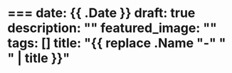 ===
date: {{ .Date }}
draft: true
description: ""
featured_image: ""
tags: []
title: "{{ replace .Name "-" " " | title }}"
===


